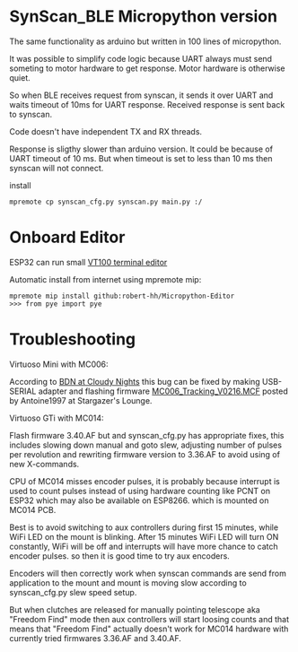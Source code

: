 # SynScan_BLE Micropython version

The same functionality as arduino but
written in 100 lines of micropython.

It was possible to simplify code logic
because UART always must send someting
to motor hardware to get response. Motor
hardware is otherwise quiet.

So when BLE receives request from synscan,
it sends it over UART and waits timeout of
10ms for UART response. Received response
is sent back to synscan. 

Code doesn't have independent TX and RX threads. 

Response is sligthy slower than arduino
version. It could be because of UART
timeout of 10 ms. But when timeout is set
to less than 10 ms then synscan will not
connect.

install

    mpremote cp synscan_cfg.py synscan.py main.py :/

# Onboard Editor

ESP32 can run small [VT100 terminal editor](https://github.com/robert-hh/Micropython-Editor)

Automatic install from internet using mpremote mip:

    mpremote mip install github:robert-hh/Micropython-Editor
    >>> from pye import pye

# Troubleshooting

Virtuoso Mini with MC006:

According to
[BDN at Cloudy Nights](https://www.cloudynights.com/topic/941083-skywatcher-heritage-90-virtuoso-synscan-pro-compatibility/)
this bug can be fixed by making USB-SERIAL adapter and flashing firmware
[MC006_Tracking_V0216.MCF](https://stargazerslounge.com/topic/336944-firmware-for-the-virtuoso-skywatcher/)
posted by Antoine1997 at Stargazer's Lounge.

Virtuoso GTi with MC014:

Flash firmware 3.40.AF but and synscan_cfg.py has
appropriate fixes, this includes slowing down manual
and goto slew, adjusting number of pulses per revolution
and rewriting firmware version to 3.36.AF to avoid using
of new X-commands.

CPU of MC014 misses encoder pulses, it is probably because
interrupt is used to count pulses instead of using hardware
counting like PCNT on ESP32 which may also be available on ESP8266.
which is mounted on MC014 PCB.

Best is to avoid switching to aux controllers during first 15 minutes,
while WiFi LED on the mount is blinking.
After 15 minutes WiFi LED will turn ON constantly, WiFi will be
off and interrupts will have more chance to catch encoder pulses.
so then it is good time to try aux encoders.

Encoders will then correctly work when synscan commands are send
from application to the mount and mount is moving slow according
to synscan_cfg.py slew speed setup.

But when clutches are released for manually pointing telescope
aka "Freedom Find" mode then aux controllers will start
loosing counts and that means that "Freedom Find" actually
doesn't work for MC014 hardware with currently tried firmwares
3.36.AF and 3.40.AF.
